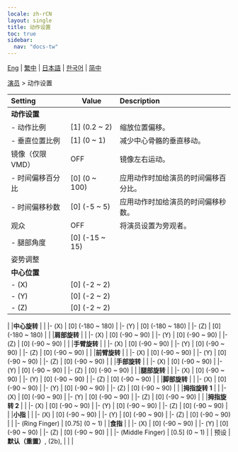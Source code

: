 ```yaml
---
locale: zh-rCN
layout: single
title: 动作设置
toc: true
sidebar:
  nav: "docs-tw"
---
```

[Eng](/dancexr/menu/2025.4/actor/actor_motion) | [繁中](/tw/dancexr/menu/2025.4/actor/actor_motion) | [日本語](/jp/dancexr/menu/2025.4/actor/actor_motion) | [한국어](/kr/dancexr/menu/2025.4/actor/actor_motion) | [简中](/zh/dancexr/menu/2025.4/actor/actor_motion)

[演员](../menu#演员) > 动作设置



| Setting | Value | Description |
| :--- | --- | :--- |
|**动作设置** | | 
|- 动作比例 | [1] (0.2 ~ 2) | 缩放位置偏移。
|- 垂直位置比例 | [1] (0 ~ 1) | 减少中心骨骼的垂直移动。
| 镜像（仅限 VMD） | OFF | 镜像左右运动。
|- 时间偏移百分比 | [0] (0 ~ 100) | 应用动作时加给演员的时间偏移百分比。
|- 时间偏移秒数 | [0] (-5 ~ 5) | 应用动作时加给演员的时间偏移秒数。
| 观众 | OFF | 将演员设置为旁观者。
|- 腿部角度 | [0] (-15 ~ 15) | 
| 姿势调整 || 
|**中心位置** | | 
|- (X) | [0] (-2 ~ 2) | 
|- (Y) | [0] (-2 ~ 2) | 
|- (Z) | [0] (-2 ~ 2) | 
|
|**中心旋转** | | 
|- (X) | [0] (-180 ~ 180) | 
|- (Y) | [0] (-180 ~ 180) | 
|- (Z) | [0] (-180 ~ 180) | 
|
|**肩部旋转** | | 
|- (X) | [0] (-90 ~ 90) | 
|- (Y) | [0] (-90 ~ 90) | 
|- (Z) | [0] (-90 ~ 90) | 
|
|**手臂旋转** | | 
|- (X) | [0] (-90 ~ 90) | 
|- (Y) | [0] (-90 ~ 90) | 
|- (Z) | [0] (-90 ~ 90) | 
|
|**前臂旋转** | | 
|- (X) | [0] (-90 ~ 90) | 
|- (Y) | [0] (-90 ~ 90) | 
|- (Z) | [0] (-90 ~ 90) | 
|
|**手部旋转** | | 
|- (X) | [0] (-90 ~ 90) | 
|- (Y) | [0] (-90 ~ 90) | 
|- (Z) | [0] (-90 ~ 90) | 
|
|**腿部旋转** | | 
|- (X) | [0] (-90 ~ 90) | 
|- (Y) | [0] (-90 ~ 90) | 
|- (Z) | [0] (-90 ~ 90) | 
|
|**脚部旋转** | | 
|- (X) | [0] (-90 ~ 90) | 
|- (Y) | [0] (-90 ~ 90) | 
|- (Z) | [0] (-90 ~ 90) | 
|
|**拇指旋转 1** | | 
|- (X) | [0] (-90 ~ 90) | 
|- (Y) | [0] (-90 ~ 90) | 
|- (Z) | [0] (-90 ~ 90) | 
|
|**拇指旋转 2** | | 
|- (X) | [0] (-90 ~ 90) | 
|- (Y) | [0] (-90 ~ 90) | 
|- (Z) | [0] (-90 ~ 90) | 
|
|**小指** | | 
|- (X) | [0] (-90 ~ 90) | 
|- (Y) | [0] (-90 ~ 90) | 
|- (Z) | [0] (-90 ~ 90) | 
|
|- (Ring Finger) | [0.75] (0 ~ 1) | 
|**食指** | | 
|- (X) | [0] (-90 ~ 90) | 
|- (Y) | [0] (-90 ~ 90) | 
|- (Z) | [0] (-90 ~ 90) | 
|
|- (Middle Finger) | [0.5] (0 ~ 1) | 
| 预设 | **默认（重置）**, (2b),  |  |
|
